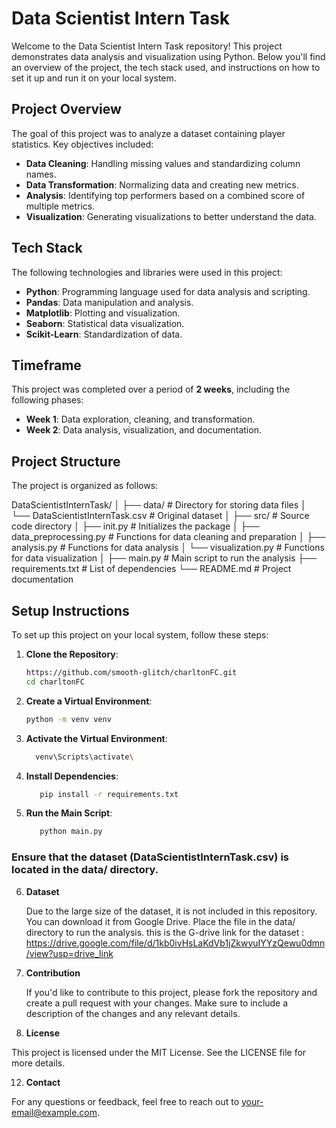 # Data Scientist Intern Task

Welcome to the Data Scientist Intern Task repository! This project demonstrates data analysis and visualization using Python. Below you'll find an overview of the project, the tech stack used, and instructions on how to set it up and run it on your local system.

## Project Overview

The goal of this project was to analyze a dataset containing player statistics. Key objectives included:

- **Data Cleaning**: Handling missing values and standardizing column names.
- **Data Transformation**: Normalizing data and creating new metrics.
- **Analysis**: Identifying top performers based on a combined score of multiple metrics.
- **Visualization**: Generating visualizations to better understand the data.

## Tech Stack

The following technologies and libraries were used in this project:

- **Python**: Programming language used for data analysis and scripting.
- **Pandas**: Data manipulation and analysis.
- **Matplotlib**: Plotting and visualization.
- **Seaborn**: Statistical data visualization.
- **Scikit-Learn**: Standardization of data.

## Timeframe

This project was completed over a period of **2 weeks**, including the following phases:

- **Week 1**: Data exploration, cleaning, and transformation.
- **Week 2**: Data analysis, visualization, and documentation.

## Project Structure

The project is organized as follows:

DataScientistInternTask/ │ ├── data/ # Directory for storing data files │ └── DataScientistInternTask.csv # Original dataset │ ├── src/ # Source code directory │ ├── init.py # Initializes the package │ ├── data_preprocessing.py # Functions for data cleaning and preparation │ ├── analysis.py # Functions for data analysis │ └── visualization.py # Functions for data visualization │ ├── main.py # Main script to run the analysis ├── requirements.txt # List of dependencies └── README.md # Project documentation

## Setup Instructions

To set up this project on your local system, follow these steps:

1. **Clone the Repository**:

   ```bash
   https://github.com/smooth-glitch/charltonFC.git
   cd charltonFC
   
2. **Create a Virtual Environment**:
   ```bash
   python -m venv venv

3. **Activate the Virtual Environment**:
   
	  ```bash
   		venv\Scripts\activate\
   
5. **Install Dependencies**:
   ```bash
      pip install -r requirements.txt

6. **Run the Main Script**:
   ```bash
      python main.py

### Ensure that the dataset (DataScientistInternTask.csv) is located in the data/ directory.

6. **Dataset**
   
   Due to the large size of the dataset, it is not included in this repository. You can download it from Google Drive. Place the file in the data/ directory to run the analysis.
   this is the G-drive link for the dataset : https://drive.google.com/file/d/1kb0ivHsLaKdVb1jZkwyuIYYzQewu0dmn/view?usp=drive_link

8. **Contribution**
   
   If you'd like to contribute to this project, please fork the repository and create a pull request with your changes. Make sure to include a description of the changes and any relevant details.

10. **License**
    
   This project is licensed under the MIT License. See the LICENSE file for more details.

12. **Contact**
    
   For any questions or feedback, feel free to reach out to your-email@example.com.
